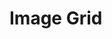 <style>

</style>
<div class="wrapper">
	<h1>Image Grid</h1>
	<div class="container">
		<div class="horizontal"><img  src="https://picsum.photos/500/200" alt=""></div>
		<div class="vertical"><img  src="https://picsum.photos/200/350" alt=""></div>
		<div><img src="https://picsum.photos/200/200" alt=""></div>
		<div class="big"><img   src="https://picsum.photos/600/600" alt=""></div>
		<div class="vertical"><img  src="https://picsum.photos/250/400" alt=""></div>
		<div class="horizontal"><img  src="https://picsum.photos/400/150" alt=""></div>
		<div><img src="https://picsum.photos/200/220" alt=""></div>
		<div class="horizontal"><img  src="https://picsum.photos/450/200" alt=""></div>
		<div><img src="https://picsum.photos/220/250" alt=""></div>
		<div><img src="https://picsum.photos/250/200" alt=""></div>
	</div>
</div>
